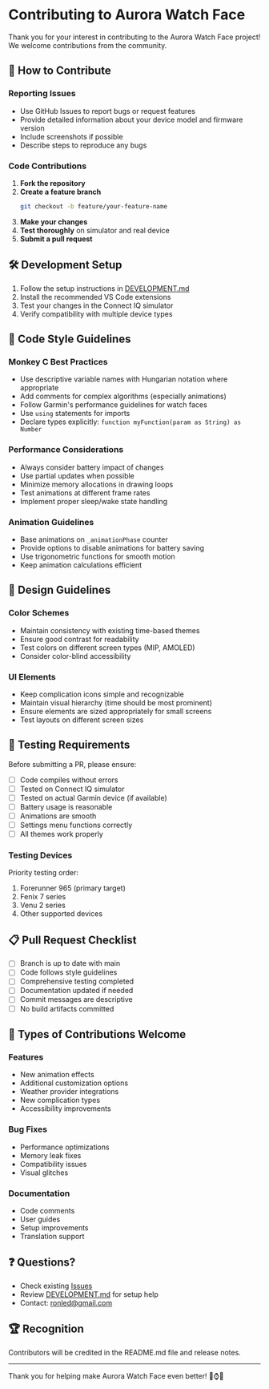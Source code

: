 # Contributing to Aurora Watch Face

Thank you for your interest in contributing to the Aurora Watch Face project! We welcome contributions from the community.

## 🤝 How to Contribute

### Reporting Issues
- Use GitHub Issues to report bugs or request features
- Provide detailed information about your device model and firmware version
- Include screenshots if possible
- Describe steps to reproduce any bugs

### Code Contributions
1. **Fork the repository**
2. **Create a feature branch**
   ```bash
   git checkout -b feature/your-feature-name
   ```
3. **Make your changes**
4. **Test thoroughly** on simulator and real device
5. **Submit a pull request**

## 🛠️ Development Setup

1. Follow the setup instructions in [DEVELOPMENT.md](DEVELOPMENT.md)
2. Install the recommended VS Code extensions
3. Test your changes in the Connect IQ simulator
4. Verify compatibility with multiple device types

## 📝 Code Style Guidelines

### Monkey C Best Practices
- Use descriptive variable names with Hungarian notation where appropriate
- Add comments for complex algorithms (especially animations)
- Follow Garmin's performance guidelines for watch faces
- Use `using` statements for imports
- Declare types explicitly: `function myFunction(param as String) as Number`

### Performance Considerations
- Always consider battery impact of changes
- Use partial updates when possible
- Minimize memory allocations in drawing loops
- Test animations at different frame rates
- Implement proper sleep/wake state handling

### Animation Guidelines
- Base animations on `_animationPhase` counter
- Provide options to disable animations for battery saving
- Use trigonometric functions for smooth motion
- Keep animation calculations efficient

## 🎨 Design Guidelines

### Color Schemes
- Maintain consistency with existing time-based themes
- Ensure good contrast for readability
- Test colors on different screen types (MIP, AMOLED)
- Consider color-blind accessibility

### UI Elements
- Keep complication icons simple and recognizable
- Maintain visual hierarchy (time should be most prominent)
- Ensure elements are sized appropriately for small screens
- Test layouts on different screen sizes

## 🧪 Testing Requirements

Before submitting a PR, please ensure:
- [ ] Code compiles without errors
- [ ] Tested on Connect IQ simulator
- [ ] Tested on actual Garmin device (if available)
- [ ] Battery usage is reasonable
- [ ] Animations are smooth
- [ ] Settings menu functions correctly
- [ ] All themes work properly

### Testing Devices
Priority testing order:
1. Forerunner 965 (primary target)
2. Fenix 7 series
3. Venu 2 series
4. Other supported devices

## 📋 Pull Request Checklist

- [ ] Branch is up to date with main
- [ ] Code follows style guidelines
- [ ] Comprehensive testing completed
- [ ] Documentation updated if needed
- [ ] Commit messages are descriptive
- [ ] No build artifacts committed

## 🔧 Types of Contributions Welcome

### Features
- New animation effects
- Additional customization options
- Weather provider integrations
- New complication types
- Accessibility improvements

### Bug Fixes
- Performance optimizations
- Memory leak fixes
- Compatibility issues
- Visual glitches

### Documentation
- Code comments
- User guides
- Setup improvements
- Translation support

## ❓ Questions?

- Check existing [Issues](https://github.com/ronfuse/aurora-watchface/issues)
- Review [DEVELOPMENT.md](DEVELOPMENT.md) for setup help
- Contact: ronled@gmail.com

## 🏆 Recognition

Contributors will be credited in the README.md file and release notes.

---

Thank you for helping make Aurora Watch Face even better! 🌌⌚✨
